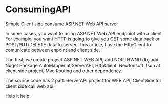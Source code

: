 # ConsumingAPI
Simple Client side consume ASP.NET Web API server

In some cases, you want to using ASP.NET Web API endpoint with a client. For example, you want HTTP is going to give you GET some data back or POST/PUT/DELETE data to server. This article, I use the HttpClient to comunicate between enpoint and client side.

The first, we create project ASP.NET WEB API, add NORTHWND db,  add Nuget Package AutoMapper at ServerAPI,  HttpClient, Newtonsoft.Json  at client side project, Mvc.Routing and other dependency.

The source code has 2 part: ServerAPI project for WEB API, ClientSide for client side call web api.

Help it help.
